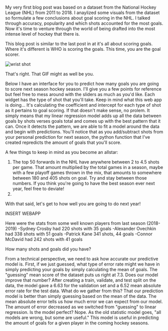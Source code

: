 My very first blog post was based on a dataset from the National Hockey League (NHL) from 2011 to 2018.  I anaylized some visuals from the dataset so formulate a few conclusions about goal scoring in the NHL. I talked through accuracy, popularity and which shots accounted for the most goals.  Now it's time to venture through the world of being drafted into the most intense level of hockey that there is.

This blog post is similar to the last post in at it's all about scoring goals.  Where it's different is WHO is scoring the goals.  This time, you are the goal scorer. 

![wrist shot](https://media.giphy.com/media/3oKIPDfsoARm0HbWYU/giphy-downsized.gif)

That's right.  That GIF might as well be you.

Below I have an interface for you to predict how many goals you are going to score next season hockey season.  I'll give you a few points for reference but feel free to mess around with the sliders as much as you'd like.  Each widget has the type of shot that you'll take.  Keep in mind what this web app is doing...  It's calculating the coefficient and intercept for each type of shot as it pertains to goal scoring.  If that doesn't make sense, no prolem.  It simply means that my linear regression model adds up all the data between goals by shots verses goals total and comes up with the best pattern that it can.  Once it detects the pattern, we are able to fit a model around the data and begin with predictions.  You'll notice that as you add/subtract shots from your personal prediction for next season, the python function that I've created repredicts the amount of goals that you'll score.

A few things to keep in mind as you become an allstar:
1) The top 50 forwards in the NHL have anywhere between 2 to 4.5 shots per game.  That amount multiplied by the total games in a season, maybe with a few playoff games thrown in the mix, that amounts to somewhere between 180 and 405 shots on goal.  Try and stay between those numbers.  If you think you're going to have the best season ever next year, feel free to deviate!
2) 

With that said, let's get to how well you are going to do next year!

INSERT WEBAPP

Here were the stats from some well known players from last season (2018-2019)
-Sydney Crosby had 220 shots with 35 goals
-Alexander Ovechkin had 338 shots with 51 goals
-Patrick Kane 341 shots, 44 goals
-Connor McDavid had 242 shots with 41 goals

How many shots and goals did you have?  

From a technical perspective, we need to ask how accurate our predictive model is.  First, if we just guessed, what type of error rate might we have in simply predicting your goals by simply calculating the mean of goals.  The "guessing" mean score of the dataset puts us right at 7.3.  Does our model improve that number?  After creating a train, validate, and test split on the data, the model gave a 6.63 for the validation set and a 6.52 mean absolute error rate for the test data.  What do we gather from this?  That our prediction model is better than simply guessing based on the mean of the data.  The mean absolute error tells us how much error we can expect from our model.  The amount of error decreased as we switched from "guessing" to linear regression.  Is the model perfect?  Nope.  As the old statistic model goes, "all models are wrong, but some are useful."  This model is useful in predicting the amount of goals for a given player in the coming hockey seasons.
